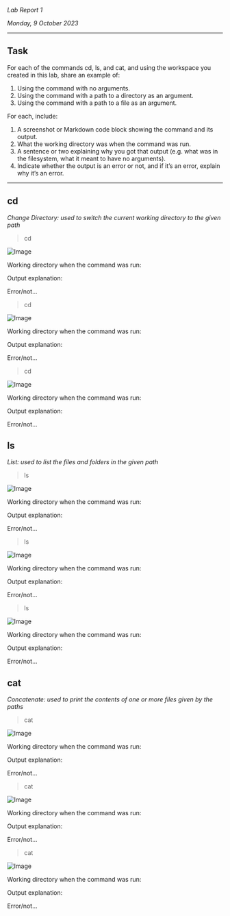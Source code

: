 *Lab Report 1*

*Monday, 9 October 2023*

---

## Task

For each of the commands cd, ls, and cat, and using the workspace you created in this lab, share an example of:
1. Using the command with no arguments.
2. Using the command with a path to a directory as an argument.
3. Using the command with a path to a file as an argument.

For each, include:
1. A screenshot or Markdown code block showing the command and its output.
2. What the working directory was when the command was run.
3. A sentence or two explaining why you got that output (e.g. what was in the filesystem, what it meant to have no arguments).
4. Indicate whether the output is an error or not, and if it’s an error, explain why it’s an error.

---

## cd
*Change Directory: used to switch the current working directory to the given path*

> cd

![Image](http://url/a.png)

Working directory when the command was run:

Output explanation:

Error/not...

> cd <directory>

![Image](http://url/a.png)

Working directory when the command was run:

Output explanation:

Error/not...

> cd <file>

![Image](http://url/a.png)

Working directory when the command was run:

Output explanation:

Error/not...

## ls
*List: used to list the files and folders in the given path*

> ls

![Image](http://url/a.png)

Working directory when the command was run:

Output explanation:

Error/not...

> ls <directory>

![Image](http://url/a.png)

Working directory when the command was run:

Output explanation:

Error/not...

> ls <file>

![Image](http://url/a.png)

Working directory when the command was run:

Output explanation:

Error/not...

## cat
*Concatenate: used to print the contents of one or more files given by the paths*

> cat

![Image](http://url/a.png)

Working directory when the command was run:

Output explanation:

Error/not...

> cat <directory>

![Image](http://url/a.png)

Working directory when the command was run:

Output explanation:

Error/not...

> cat <file>

![Image](http://url/a.png)

Working directory when the command was run:

Output explanation:

Error/not...
